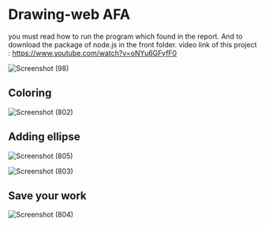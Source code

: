 # Drawing-web AFA
you must read how to run the program which found in the report.
And to download the package of node.js in the front folder.
video link of this project :
https://www.youtube.com/watch?v=oNYu6GFyfF0

![Screenshot (98)](https://user-images.githubusercontent.com/58639073/128781500-812d58bc-7764-4692-82d9-3ed721a74045.png)

## Coloring 
![Screenshot (802)](https://user-images.githubusercontent.com/58639073/128781338-1e8c4fa7-ec6c-45e6-9e52-62373df173b5.png)

## Adding ellipse

![Screenshot (805)](https://user-images.githubusercontent.com/58639073/128781353-eb346f3d-684d-455c-927d-76ffdb2c28e6.png)

![Screenshot (803)](https://user-images.githubusercontent.com/58639073/128781376-d640574a-8d81-4b96-8d72-9a7e97cdbb45.png)

## Save your work 

![Screenshot (804)](https://user-images.githubusercontent.com/58639073/128781396-1b0ec586-7be1-4f77-a444-f736e0263ba7.png)
